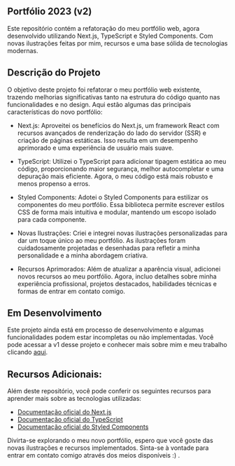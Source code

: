 ## Portfólio 2023 (v2)  
Este repositório contém a refatoração do meu portfólio web, agora desenvolvido utilizando Next.js, TypeScript e Styled Components. Com novas ilustrações feitas por mim, recursos e uma base sólida de tecnologias modernas.

## Descrição do Projeto
O objetivo deste projeto foi refatorar o meu portfólio web existente, trazendo melhorias significativas tanto na estrutura do código quanto nas funcionalidades e no design. Aqui estão algumas das principais características do novo portfólio:

- Next.js: Aproveitei os benefícios do Next.js, um framework React com recursos avançados de renderização do lado do servidor (SSR) e criação de páginas estáticas. Isso resulta em um desempenho aprimorado e uma experiência de usuário mais suave.

- TypeScript: Utilizei o TypeScript para adicionar tipagem estática ao meu código, proporcionando maior segurança, melhor autocompletar e uma depuração mais eficiente. Agora, o meu código está mais robusto e menos propenso a erros.

- Styled Components: Adotei o Styled Components para estilizar os componentes do meu portfólio. Essa biblioteca permite escrever estilos CSS de forma mais intuitiva e modular, mantendo um escopo isolado para cada componente.

- Novas Ilustrações: Criei e integrei novas ilustrações personalizadas para dar um toque único ao meu portfólio. As ilustrações foram cuidadosamente projetadas e desenhadas para refletir a minha personalidade e a minha abordagem criativa.

- Recursos Aprimorados: Além de atualizar a aparência visual, adicionei novos recursos ao meu portfólio. Agora, incluo detalhes sobre minha experiência profissional, projetos destacados, habilidades técnicas e formas de entrar em contato comigo.

## Em Desenvolvimento

Este projeto ainda está em processo de desenvolvimento e algumas funcionalidades podem estar incompletas ou não implementadas. Você pode acessar a v1 desse projeto e conhecer mais sobre mim e meu trabalho clicando [aqui](http://arts-jessica-ferreira.vercel.app).

## Recursos Adicionais:
Além deste repositório, você pode conferir os seguintes recursos para aprender mais sobre as tecnologias utilizadas:

- [Documentação oficial do Next.js](https://nextjs.org/docs)
- [Documentação oficial do TypeScript](https://www.typescriptlang.org/docs)
- [Documentação oficial do Styled Components](https://styled-components.com/docs)

Divirta-se explorando o meu novo portfólio, espero que você goste das novas ilustrações e recursos implementados. Sinta-se à vontade para entrar em contato comigo através dos meios disponíveis :) .
